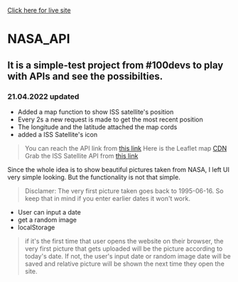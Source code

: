 [Click here for live site](https://dsaglam94.github.io/NASA_API/)

# NASA_API

## It is a simple-test project from #100devs to play with APIs and see the possibilties.

### 21.04.2022 updated

- Added a map function to show ISS satellite's position
- Every 2s a new request is made to get the most recent position
- The longitude and the latitude attached the map cords
- added a ISS Satellite's icon

> You can reach the API link from [this link](https://api.nasa.gov/)
> Here is the Leaflet map [CDN](https://leafletjs.com/)
> Grab the ISS Satellite API from [this link](https://wheretheiss.at/w/developer)

Since the whole idea is to show beautiful pictures taken from NASA, I left UI very simple looking.
But the functionality is not that simple.

> Disclamer: The very first picture taken goes back to 1995-06-16. So keep that in mind if you enter earlier dates it won't work.

- User can input a date
- get a random image
- localStorage

> if it's the first time that user opens the website on their browser, the very first picture that gets uploaded will be the picture according to today's date. If not, the user's input date or random image date will be saved and relative picture will be shown the next time they open the site.
